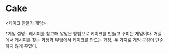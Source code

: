 # Cake
<케이크 만들기 게임>

*게임 설명 : 레시피를 참고해 알맞은 방법으로 케이크를 만들고 꾸미는 게임이다.
            거실에서 레시피를 찾는 과정과 부엌에서 케이크를 만드는 과정, 두 가지로 게임 구성이 단순하지 않게 꾸몄다.

